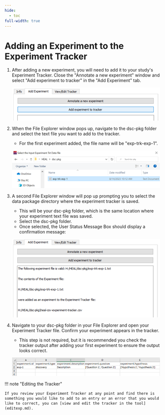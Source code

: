 ```yaml
---
hide:
  - toc
full-width: true
---
```


# Adding an Experiment to the Experiment Tracker

1. After adding a new experiment, you will need to add it to your study's Experiment Tracker. Close the "Annotate a new experiment" window and select "Add experiment to tracker" in the "Add Experiment" tab.

    ![](../app-screenshots/add-exp.PNG)

2. When the File Explorer window pops up, navigate to the dsc-pkg folder and select the text file you want to add to the tracker. 

    * For the first experiment added, the file name will be "exp-trk-exp-1".

    ![](../app-screenshots/select-exp.PNG)

3. A second File Explorer window will pop up prompting you to select the data package directory where the experiment tracker is saved. 

    * This will be your dsc-pkg folder, which is the same location where your experiment text file was saved. 
    * Select the dsc-pkg folder.
    * Once selected, the User Status Message Box should display a confirmation message:

    ![](../app-screenshots/exp-track-confirm.PNG)

4. Navigate to your dsc-pkg folder in your File Explorer and open your Experiment Tracker file. Confirm your experiment appears in the tracker.

    * This step is not required, but it is recommended you check the tracker output after adding your first experiment to ensure the output looks correct.

    ![](../app-screenshots/exp-track-fill.PNG)

!!! note "Editing the Tracker"

    If you review your Experiment Tracker at any point and find there is something you would like to add to an entry or an error that you would like to correct, you can [view and edit the tracker in the tool](editexp.md).
